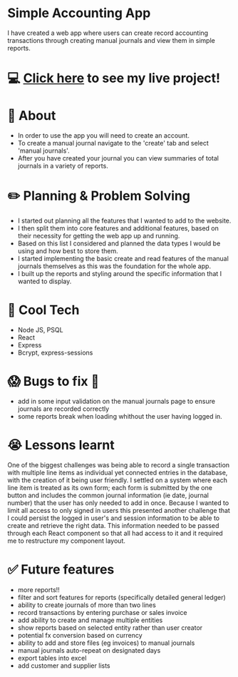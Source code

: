 # Simple Accounting App
I have created a web app where users can create record accounting transactions through creating manual journals and view them in simple reports.

# :computer: [Click here](https://accounting-app.fly.dev/) to see my live project!

# :page_facing_up: About
- In order to use the app you will need to create an account.
- To create a manual journal navigate to the 'create' tab and select 'manual journals'.
- After you have created your journal you can view summaries of total journals in a variety of reports.

# :pencil2: Planning & Problem Solving
- I started out planning all the features that I wanted to add to the website.
- I then split them into core features and additional features, based on their necessity for getting the web app up and running.
- Based on this list I considered and planned the data types I would be using and how best to store them.
- I started implementing the basic create and read features of the manual journals themselves as this was the foundation for the whole app.
- I built up the reports and styling around the specific information that I wanted to display.

# :rocket: Cool Tech
- Node JS, PSQL
- React
- Express
- Bcrypt, express-sessions

# :scream: Bugs to fix :poop:
- add in some input validation on the manual journals page to ensure journals are recorded correctly
- some reports break when loading whithout the user having logged in.

# :sob: Lessons learnt
One of the biggest challenges was being able to record a single transaction with multiple line items as individual yet connected entries in the database, with the creation of it being user friendly. I settled on a system where each line item is treated as its own form; each form is submitted by the one button and includes the common journal information (ie date, journal number) that the user has only needed to add in once.
Because I wanted to limit all access to only signed in users this presented another challenge that I could persist the logged in user's and session information to be able to create and retrieve the right data. This information needed to be passed through each React component so that all had access to it and it required me to restructure my component layout.

# :white_check_mark: Future features
- more reports!!
- filter and sort features for reports (specifically detailed general ledger)
- ability to create journals of more than two lines
- record transactions by entering purchase or sales invoice
- add ability to create and manage multiple entities
- show reports based on selected entity rather than user creator
- potential fx conversion based on currency
- ability to add and store files (eg invoices) to manual journals
- manual journals auto-repeat on designated days
- export tables into excel
- add customer and supplier lists
